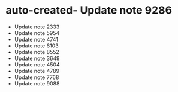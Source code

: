 # auto-created- Update note 9286
- Update note 2333
- Update note 5954
- Update note 4741
- Update note 6103
- Update note 8552
- Update note 3649
- Update note 4504
- Update note 4789
- Update note 7768
- Update note 9088

